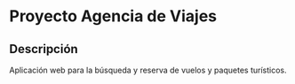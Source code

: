 # Proyecto Agencia de Viajes

## Descripción
Aplicación web para la búsqueda y reserva de vuelos y paquetes turísticos.
